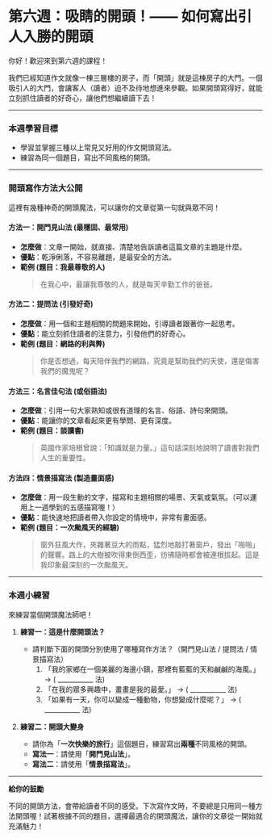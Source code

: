 # 第六週：吸睛的開頭！—— 如何寫出引人入勝的開頭

你好！歡迎來到第六週的課程！

我們已經知道作文就像一棟三層樓的房子，而「開頭」就是這棟房子的大門。一個吸引人的大門，會讓客人（讀者）迫不及待地想進來參觀。如果開頭寫得好，就能立刻抓住讀者的好奇心，讓他們想繼續讀下去！

---

### **本週學習目標**

*   學習並掌握三種以上常見又好用的作文開頭寫法。
*   練習為同一個題目，寫出不同風格的開頭。

---

### **開頭寫作方法大公開**

這裡有幾種神奇的開頭魔法，可以讓你的文章從第一句就與眾不同！

#### **方法一：開門見山法 (最穩固、最常用)**

*   **怎麼做**：文章一開始，就直接、清楚地告訴讀者這篇文章的主題是什麼。
*   **優點**：乾淨俐落，不容易離題，是最安全的方法。
*   **範例 (題目：我最尊敬的人)**
    > 在我心中，最讓我尊敬的人，就是每天辛勤工作的爸爸。

#### **方法二：提問法 (引發好奇)**

*   **怎麼做**：用一個和主題相關的問題來開始，引導讀者跟著你一起思考。
*   **優點**：能立刻抓住讀者的注意力，引發他們的好奇心。
*   **範例 (題目：網路的利與弊)**
    > 你是否想過，每天陪伴我們的網路，究竟是幫助我們的天使，還是傷害我們的魔鬼呢？

#### **方法三：名言佳句法 (或俗語法)**

*   **怎麼做**：引用一句大家熟知或很有道理的名言、俗語、詩句來開頭。
*   **優點**：能讓你的文章看起來更有學問、更有深度。
*   **範例 (題目：談讀書)**
    > 英國作家培根曾說：「知識就是力量。」這句話深刻地說明了讀書對我們人生的重要性。

#### **方法四：情景描寫法 (製造畫面感)**

*   **怎麼做**：用一段生動的文字，描寫和主題相關的場景、天氣或氣氛。（可以運用上一週學到的五感描寫喔！）
*   **優點**：能快速地把讀者帶入你設定的情境中，非常有畫面感。
*   **範例 (題目：一次颱風天的經驗)**
    > 窗外狂風大作，夾雜著豆大的雨點，猛烈地敲打著窗戶，發出「啪啪」的聲響。路上的大樹被吹得東倒西歪，彷彿隨時都會被連根拔起。這是我印象最深刻的一次颱風天。

---

### **本週小練習**

來練習當個開頭魔法師吧！

1.  **練習一：這是什麼開頭法？**
    *   請判斷下面的開頭分別使用了哪種寫作方法？（開門見山法 / 提問法 / 情景描寫法）
        1.  「我的家鄉在一個美麗的海邊小鎮，那裡有藍藍的天和鹹鹹的海風。」 -> ( ___________ 法)
        2.  「在我的眾多興趣中，畫畫是我的最愛。」 -> ( ___________ 法)
        3.  「如果有一天，你可以變成一種動物，你想變成什麼呢？」 -> ( ___________ 法)

2.  **練習二：開頭大變身**
    *   請你為「**一次快樂的旅行**」這個題目，練習寫出**兩種**不同風格的開頭。
    *   **寫法一**：請使用「**開門見山法**」。
    *   **寫法二**：請使用「**情景描寫法**」。

---

**給你的鼓勵**

不同的開頭方法，會帶給讀者不同的感受。下次寫作文時，不要總是只用同一種方法開頭喔！試著根據不同的題目，選擇最適合的開頭魔法，讓你的文章從一開始就充滿魅力！
